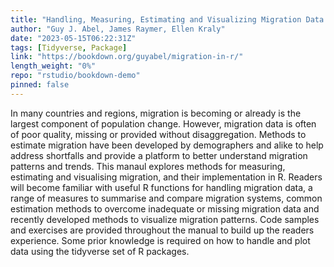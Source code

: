 ```yaml
---
title: "Handling, Measuring, Estimating and Visualizing Migration Data in R"
author: "Guy J. Abel, James Raymer, Ellen Kraly"
date: "2023-05-15T06:22:31Z"
tags: [Tidyverse, Package]
link: "https://bookdown.org/guyabel/migration-in-r/"
length_weight: "0%"
repo: "rstudio/bookdown-demo"
pinned: false
---
```


In many countries and regions, migration is becoming or already is the largest component of population change. However, migration data is often of poor quality, missing or provided without disaggregation. Methods to estimate migration have been developed by demographers and alike to help address shortfalls and provide a platform to better understand migration patterns and trends. This manaul explores methods for measuring, estimating and visualising migration, and their implementation in R. Readers will become familiar with useful R functions for handling migration data, a range of measures to summarise and compare migration systems, common estimation methods to overcome inadequate or missing migration data and recently developed methods to visualize migration patterns. Code samples and exercises are provided throughout the manual to build up the readers experience. Some prior knowledge is required on how to handle and plot data using the tidyverse set of R packages.
